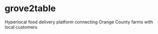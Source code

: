 # grove2table
Hyperlocal food delivery platform connecting Orange County farms with local customers
